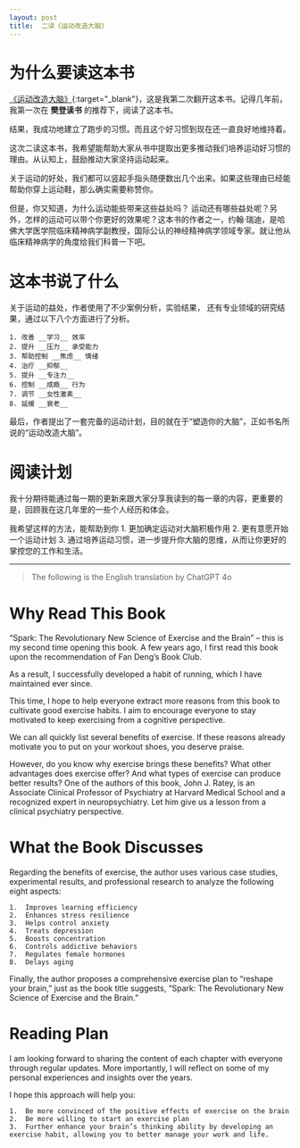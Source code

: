 ```yaml
---
layout: post
title:  二读《运动改造大脑》
---
```


# 为什么要读这本书

[《运动改造大脑》](https://book.douban.com/subject/36418973/){:target="_blank"}，这是我第二次翻开这本书。记得几年前，我第一次在 __樊登读书__ 的推荐下，阅读了这本书。

结果，我成功地建立了跑步的习惯。而且这个好习惯到现在还一直良好地维持着。

这次二读这本书，我希望能帮助大家从书中提取出更多推动我们培养运动好习惯的理由。从认知上，鼓励推动大家坚持运动起来。

关于运动的好处，我们都可以竖起手指头随便数出几个出来。如果这些理由已经能帮助你穿上运动鞋，那么确实需要称赞你。

但是，你又知道，为什么运动能些带来这些益处吗？ 运动还有哪些益处呢？另外，怎样的运动可以带个你更好的效果呢？这本书的作者之一，约翰·瑞迪，是哈佛大学医学院临床精神病学副教授，国际公认的神经精神病学领域专家。就让他从临床精神病学的角度给我们科普一下吧。

# 这本书说了什么

关于运动的益处，作者使用了不少案例分析，实验结果， 还有专业领域的研究结果，通过以下八个方面进行了分析。

    1. 改善 __学习__ 效率
    2. 提升 __压力__ 承受能力
    3. 帮助控制 __焦虑__ 情绪
    4. 治疗 __抑郁__
    5. 提升 __专注力__
    6. 控制 __成瘾__ 行为
    7. 调节 __女性激素__
    8. 延缓 __衰老__

最后，作者提出了一套完备的运动计划，目的就在于“塑造你的大脑”，正如书名所说的“运动改造大脑”。

# 阅读计划

我十分期待能通过每一期的更新来跟大家分享我读到的每一章的内容，更重要的是，回顾我在这几年里的一些个人经历和体会。

我希望这样的方法，能帮助到你
    1. 更加确定运动对大脑积极作用
    2. 更有意愿开始一个运动计划
    3. 通过培养运动习惯，进一步提升你大脑的思维，从而让你更好的掌控您的工作和生活。
   



--- 
> The following is the English translation by ChatGPT 4o


# Why Read This Book

“Spark: The Revolutionary New Science of Exercise and the Brain” – this is my second time opening this book. A few years ago, I first read this book upon the recommendation of Fan Deng’s Book Club.

As a result, I successfully developed a habit of running, which I have maintained ever since.

This time, I hope to help everyone extract more reasons from this book to cultivate good exercise habits. I aim to encourage everyone to stay motivated to keep exercising from a cognitive perspective.

We can all quickly list several benefits of exercise. If these reasons already motivate you to put on your workout shoes, you deserve praise.

However, do you know why exercise brings these benefits? What other advantages does exercise offer? And what types of exercise can produce better results? One of the authors of this book, John J. Ratey, is an Associate Clinical Professor of Psychiatry at Harvard Medical School and a recognized expert in neuropsychiatry. Let him give us a lesson from a clinical psychiatry perspective.

# What the Book Discusses

Regarding the benefits of exercise, the author uses various case studies, experimental results, and professional research to analyze the following eight aspects:

	1.	Improves learning efficiency
	2.	Enhances stress resilience
	3.	Helps control anxiety
	4.	Treats depression
	5.	Boosts concentration
	6.	Controls addictive behaviors
	7.	Regulates female hormones
	8.	Delays aging

Finally, the author proposes a comprehensive exercise plan to “reshape your brain,” just as the book title suggests, “Spark: The Revolutionary New Science of Exercise and the Brain.”

# Reading Plan

I am looking forward to sharing the content of each chapter with everyone through regular updates. More importantly, I will reflect on some of my personal experiences and insights over the years.

I hope this approach will help you:

	1.	Be more convinced of the positive effects of exercise on the brain
	2.	Be more willing to start an exercise plan
	3.	Further enhance your brain’s thinking ability by developing an exercise habit, allowing you to better manage your work and life.


 

